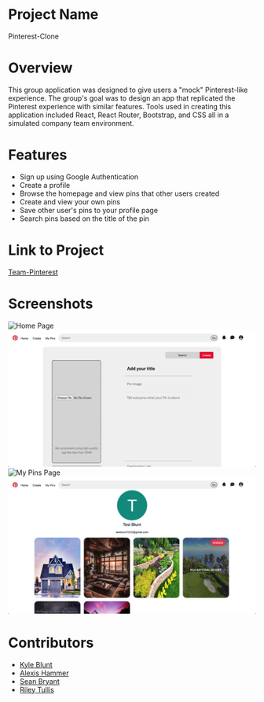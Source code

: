 # Project Name
Pinterest-Clone

# Overview
This group application was designed to give users a "mock" Pinterest-like experience. The group's goal was to design an app that replicated the Pinterest experience with similar features. Tools used in creating this application included React, React Router, Bootstrap, and CSS all in a simulated company team environment.

# Features

- Sign up using Google Authentication
- Create a profile
- Browse the homepage and view pins that other users created
- Create and view your own pins
- Save other user's pins to your profile page
- Search pins based on the title of the pin

# Link to Project
[Team-Pinterest](https://github.com/Oktiv20/Team-Pintrest)

# Screenshots

![Home Page](https://github.com/Oktiv20/Team-Pintrest/blob/main/public/images/Home%20Page.png)
![Create Pin Page](https://github.com/Oktiv20/Team-Pintrest/blob/main/public/images/Create%20Pin%20Page.png)
![My Pins Page](https://github.com/Oktiv20/Team-Pintrest/blob/main/public/images/My%20Pins%20Page.png)
![Profile Page](https://github.com/Oktiv20/Team-Pintrest/blob/main/public/images/Profile%20Page.png)

# Contributors

- [Kyle Blunt](https://github.com/Oktiv20)
- [Alexis Hammer](https://github.com/ahammer1)
- [Sean Bryant](https://github.com/Snc1730)
- [Riley Tullis](https://github.com/rtullis98)
